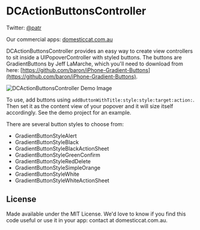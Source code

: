 DCActionButtonsController
==========

Twitter: [@patr](http://twitter.com/patr)

Our commercial apps: [domesticcat.com.au](http://domesticcat.com.au/apps)

DCActionButtonsController provides an easy way to create view controllers to sit inside a UIPopoverController with styled buttons. The buttons are GradientButtons by Jeff LaMarche, which you'll need to download from here: [https://github.com/baron/iPhone-Gradient-Buttons](https://github.com/baron/iPhone-Gradient-Buttons).

![DCActionButtonsController Demo Image](http://domesticcat.com.au/projects/dcactionbuttonscontroller/dcactionbuttonscontroller-demo.png)

To use, add buttons using `addButtonWithTitle:style:style:target:action:`.  Then set it as the content view of your popover and it will size itself accordingly.  See the demo project for an example.

There are several button styles to choose from:

* GradientButtonStyleAlert
* GradientButtonStyleBlack
* GradientButtonStyleBlackActionSheet
* GradientButtonStyleGreenConfirm
* GradientButtonStyleRedDelete
* GradientButtonStyleSimpleOrange
* GradientButtonStyleWhite
* GradientButtonStyleWhiteActionSheet

License
-------

Made available under the MIT License.  We'd love to know if you find this code useful or use it in your app: contact at domesticcat.com.au.